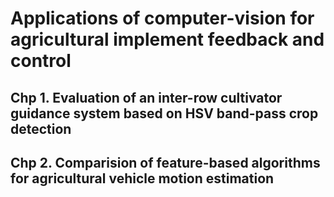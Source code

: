 # Applications of computer-vision for agricultural implement feedback and control
## Chp 1. Evaluation of an inter-row cultivator guidance system based on HSV band-pass crop detection
## Chp 2. Comparision of feature-based algorithms for agricultural vehicle motion estimation 
